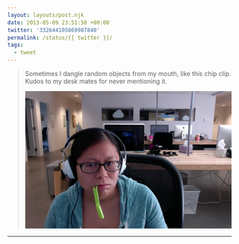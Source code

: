 ```yaml
---
layout: layouts/post.njk
date: 2013-05-09 23:51:50 +00:00
twitter: '332644105869987840'
permalink: /status/{{ twitter }}/
tags: 
  - tweet
---
```


> Sometimes I dangle random objects from my mouth, like this chip clip. Kudos to my desk mates for never mentioning it. 
> 
> ![the author at her desk with a green chip clip hanging out of her mouth](/img/332644105869987840-BJ3KDUeCEAEVfBt.png)

---
